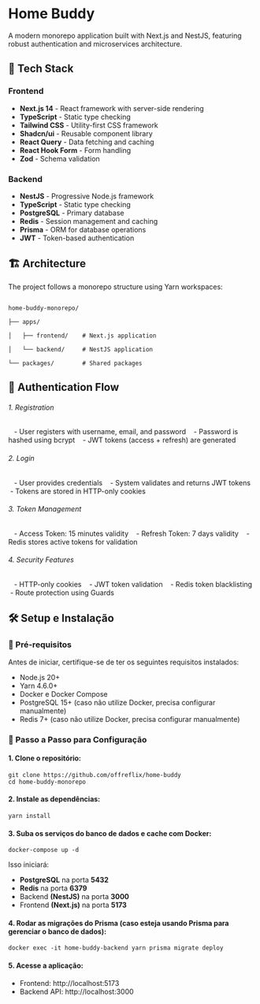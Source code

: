 # Home Buddy

A modern monorepo application built with Next.js and NestJS, featuring robust authentication and microservices architecture.

## 🚀 Tech Stack

### Frontend

- **Next.js 14** - React framework with server-side rendering
- **TypeScript** - Static type checking
- **Tailwind CSS** - Utility-first CSS framework
- **Shadcn/ui** - Reusable component library
- **React Query** - Data fetching and caching
- **React Hook Form** - Form handling
- **Zod** - Schema validation

### Backend

- **NestJS** - Progressive Node.js framework
- **TypeScript** - Static type checking
- **PostgreSQL** - Primary database
- **Redis** - Session management and caching
- **Prisma** - ORM for database operations
- **JWT** - Token-based authentication

## 🏗️ Architecture

The project follows a monorepo structure using Yarn workspaces:

```plaintext

home-buddy-monorepo/

├── apps/

│   ├── frontend/    # Next.js application

│   └── backend/     # NestJS application

└── packages/        # Shared packages
```

## 🔐 Authentication Flow

###### 1. Registration

   - User registers with username, email, and password
   - Password is hashed using bcrypt
   - JWT tokens (access + refresh) are generated

###### 2. Login

   - User provides credentials
   - System validates and returns JWT tokens
   - Tokens are stored in HTTP-only cookies

###### 3. Token Management

   - Access Token: 15 minutes validity
   - Refresh Token: 7 days validity
   - Redis stores active tokens for validation

###### 4. Security Features

   - HTTP-only cookies
   - JWT token validation
   - Redis token blacklisting
   - Route protection using Guards

## 🛠️ Setup e Instalação

### 📌 Pré-requisitos

Antes de iniciar, certifique-se de ter os seguintes requisitos instalados:

- Node.js 20+
- Yarn 4.6.0+
- Docker e Docker Compose
- PostgreSQL 15+ (caso não utilize Docker, precisa configurar manualmente)
- Redis 7+ (caso não utilize Docker, precisa configurar manualmente)

### 🚀 Passo a Passo para Configuração

#### 1. Clone o repositório:

```shell
git clone https://github.com/offreflix/home-buddy
cd home-buddy-monorepo
```

#### 2. Instale as dependências:

```shell
yarn install
```

#### 3. Suba os serviços do banco de dados e cache com Docker:

```shell
docker-compose up -d
```

Isso iniciará:

- **PostgreSQL** na porta **5432**
- **Redis** na porta **6379**
- Backend **(NestJS)** na porta **3000**
- Frontend **(Next.js)** na porta **5173**

#### 4. Rodar as migrações do Prisma (caso esteja usando Prisma para gerenciar o banco de dados):

```shell
docker exec -it home-buddy-backend yarn prisma migrate deploy
```

#### 5. Acesse a aplicação:

- Frontend: http://localhost:5173
- Backend API: http://localhost:3000
